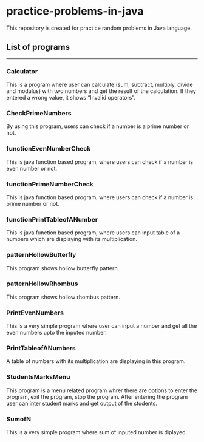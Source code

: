 # practice-problems-in-java
This repository is created for practice random problems in Java language. 

## List of programs
--- 

### Calculator
<p>This is a program where user can calculate (sum, subtract, multiply, divide and modulus) with two numbers and get the result of the calculation. If they entered a wrong value, it shows “Invalid operators”.</p>

### CheckPrimeNumbers
<p>By using this program, users can check if a number is a prime number or not. </p>

### functionEvenNumberCheck
<p>This is java function based program, where users can check if a number is even number or not. </p>

### functionPrimeNumberCheck
<p>This is java function based program, where users can check if a number is prime number or not. </p>

### functionPrintTableofANumber
<p>This is java function based program, where users can input table of a numbers which are displaying with its multiplication. </p>

### patternHollowButterfly
<p>This program shows hollow butterfly pattern.</p>

### patternHollowRhombus
<p>This program shows hollow rhombus pattern.</p>

### PrintEvenNumbers
<p>This is a very simple program where user can input a number and get all the even numbers upto the inputed number.</p>

### PrintTableofANumbers
<p>A table of numbers with its multiplication are displaying in this program.</p>

### StudentsMarksMenu
<p>This program is a menu related program whrer there are options to enter the program, exit the program, stop the program. After entering the program user can inter student marks and get output of the students.</p>

### SumofN
<p>This is a very simple program where sum of inputed number is diplayed.</p>